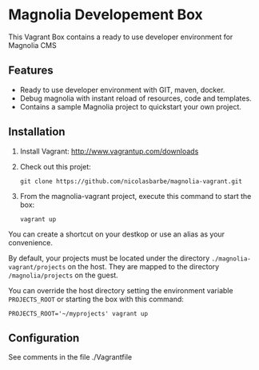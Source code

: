 # Magnolia Developement Box
This Vagrant Box contains a ready to use developer environment for Magnolia CMS

## Features
- Ready to use developer environment with GIT, maven, docker.
- Debug magnolia with instant reload of resources, code and templates.
- Contains a sample Magnolia project to quickstart your own project.

## Installation

1. Install Vagrant: http://www.vagrantup.com/downloads

2. Check out this projet:
   
   ```
   git clone https://github.com/nicolasbarbe/magnolia-vagrant.git
   ```

3. From the magnolia-vagrant project, execute this command to start the box:

   ```
   vagrant up
   ```

You can create a shortcut on your destkop or use an alias as your convenience.
   
By default, your projects must be located under the directory `./magnolia-vagrant/projects` on the host. They are mapped to the directory `/magnolia/projects` on the guest.

You can override the host directory setting the environment variable `PROJECTS_ROOT` or starting the box with this command:

   ```
   PROJECTS_ROOT='~/myprojects' vagrant up
   ```

## Configuration
See comments in the file ./Vagrantfile

